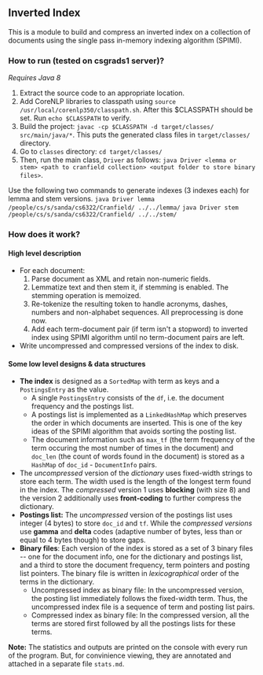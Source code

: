 ## Inverted Index

This is a module to build and compress an inverted index on a collection of documents using the single pass in-memory indexing algorithm (SPIMI).

### How to run (tested on csgrads1 server)?
*Requires Java 8*
1. Extract the source code to an appropriate location.
2. Add CoreNLP libraries to classpath using `source /usr/local/corenlp350/classpath.sh`. After this $CLASSPATH should be set. Run `echo $CLASSPATH` to verify.
3. Build the project: `javac -cp $CLASSPATH -d target/classes/ src/main/java/*`. This puts the generated class files in `target/classes/` directory.
4. Go to `classes` directory: `cd target/classes/`
5. Then, run the main class, `Driver` as follows: `java Driver <lemma or stem> <path to cranfield collection> <output folder to store binary files>`.

Use the following two commands to generate indexes (3 indexes each) for lemma and stem versions.
`java Driver lemma /people/cs/s/sanda/cs6322/Cranfield/ ../../lemma/`
`java Driver stem /people/cs/s/sanda/cs6322/Cranfield/ ../../stem/`

### How does it work?

#### High level description

- For each document:
    1. Parse document as XML and retain non-numeric fields.
    2. Lemmatize text and then stem it, if stemming is enabled. The stemming operation is memoized.
    3. Re-tokenize the resulting token to handle acronyms, dashes, numbers and non-alphabet sequences. All preprocessing is done now.
    4. Add each term-document pair (if term isn't a stopword) to inverted index using SPIMI algorithm until no term-document pairs are left.
- Write uncompressed and compressed versions of the index to disk.

#### Some low level designs & data structures

- **The index** is designed as a `SortedMap` with term as keys and a `PostingsEntry` as the value.
    + A single `PostingsEntry` consists of the `df`, i.e. the document frequency and the postings list.
    + A postings list is implemented as a `LinkedHashMap` which preserves the order in which documents are inserted. This is one of the key ideas of the SPIMI algorithm that avoids sorting the posting list.
    + The document information such as `max_tf` (the term frequency of the term occuring the most number of times in the document) and `doc_len` (the count of words found in the document) is stored as a  `HashMap` of `doc_id` - `DocumentInfo` pairs.
- The *uncompressed* version of the *dictionary* uses fixed-width strings to store each term. The width used is the length of the longest term found in the index. The *compressed* version 1 uses **blocking** (with size 8) and the version 2 additionally uses **front-coding** to further compress the dictionary.
- **Postings list:** The *uncompressed* version of the postings list uses integer (4 bytes) to store `doc_id` and `tf`. While the *compressed versions* use **gamma** and **delta** codes (adaptive number of bytes, less than or equal to 4 bytes though) to store gaps.
- **Binary files**: Each version of the index is stored as a set of 3 binary files -- one for the document info, one for the dictionary and postings list, and a third to store the document frequency, term pointers and posting list pointers. The binary file is written in *lexicographical* order of the terms in the dictionary.
    + Uncompressed index as binary file: In the uncompressed version, the posting list immediately follows the fixed-width term. Thus, the uncompressed index file is a sequence of term and posting list pairs.
    + Compressed index as binary file: In the compressed version, all the terms are stored first followed by all the postings lists for these terms.

**Note:** The statistics and outputs are printed on the console with every run of the program. But, for convinience viewing, they are annotated and attached in a separate file `stats.md`.